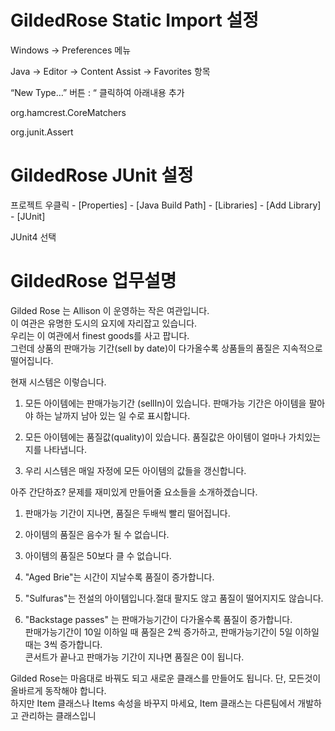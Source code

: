 # GildedRose Static Import 설정
Windows -> Preferences 메뉴

Java -> Editor -> Content Assist -> Favorites 항목

“New Type…” 버튼 : “ 클릭하여 아래내용 추가


org.hamcrest.CoreMatchers

org.junit.Assert

# GildedRose JUnit 설정
프로젝트 우클릭 - [Properties] - [Java Build Path] - [Libraries] - [Add Library] - [JUnit]

JUnit4 선택

# GildedRose 업무설명

Gilded Rose 는  Allison 이 운영하는 작은 여관입니다.  
이 여관은 유명한 도시의 요지에 자리잡고 있습니다.  
우리는 이 여관에서 finest goods를 사고 팝니다.  
그런데 상품의 판매가능 기간(sell by date)이 다가올수록 상품들의 품질은 지속적으로 떨어집니다.  

현재 시스템은 이렇습니다.  
1. 모든 아이템에는 판매가능기간 (sellIn)이 있습니다. 
판매가능 기간은 아이템을 팔아야 하는 날까지 남아 있는 일 수로 표시합니다.  

2. 모든 아이템에는 품질값(quality)이 있습니다. 품질값은 아이템이 얼마나 가치있는지를 나타냅니다.  

3. 우리 시스템은 매일 자정에 모든 아이템의 값들을 갱신합니다.  

아주 간단하죠? 문제를 재미있게 만들어줄 요소들을 소개하겠습니다.  
1. 판매가능 기간이 지나면, 품질은 두배씩 빨리 떨어집니다.  

2. 아이템의 품질은 음수가 될 수 없습니다.  

3. 아이템의 품질은 50보다 클 수 없습니다.    

4. "Aged Brie"는 시간이 지날수록 품질이 증가합니다.  

5. "Sulfuras"는 전설의 아이템입니다.절대 팔지도 않고 품질이 떨어지지도 않습니다.  

6. "Backstage passes" 는 판매가능기간이 다가올수록 품질이 증가합니다.   
판매가능기간이 10일 이하일 때 품질은 2씩 증가하고, 판매가능기간이 5일 이하일때는 3씩 증가합니다.   
콘서트가 끝나고 판매가능 기간이 지나면 품질은 0이 됩니다.  

Gilded Rose는 마음대로 바꿔도 되고 새로운 클래스를 만들어도 됩니다. 단, 모든것이 올바르게 동작해야 합니다.  
하지만 Item 클래스나 Items 속성을 바꾸지 마세요, Item 클래스는 다른팀에서 개발하고 관리하는 클래스입니
 
